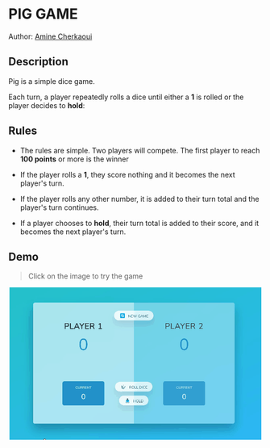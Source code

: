 # PIG GAME

Author: [Amine Cherkaoui](https://github.com/AmineCherkaoui)

## Description

Pig is a simple dice game.

Each turn, a player repeatedly rolls a dice until either a **1** is rolled or the player decides to **hold**:

## Rules

- The rules are simple. Two players will compete. The first player to reach **100 points** or more is the winner

- If the player rolls a **1**, they score nothing and it becomes the next player's turn.
- If the player rolls any other number, it is added to their turn total and the player's turn continues.
- If a player chooses to **hold**, their turn total is added to their score, and it becomes the next player's turn.


## Demo
> Click on the image to try the game
<div align="center">
 <a href="https://aminecherkaoui.github.io/pig-game"  target="_blank"><img src="https://raw.githubusercontent.com/AmineCherkaoui/pig-game/main/Pig-game.gif" alt="The Game GIF" /></a>
</div>
